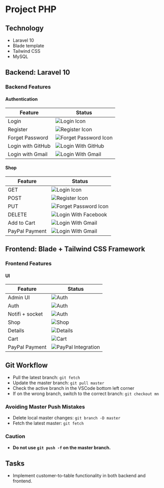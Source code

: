 # Project PHP

## Technology

- Laravel 10
- Blade template
- Tailwind CSS
- MySQL

## Backend: Laravel 10

### Backend Features

#### Authentication

| Feature           | Status                                                                                                                     |
| ----------------- | -------------------------------------------------------------------------------------------------------------------------- |
| Login             | ![Login Icon](https://cdn.jsdelivr.net/gh/Readme-Workflows/Readme-Icons@main/icons/octicons/ApprovedChanges.svg)           |
| Register          | ![Register Icon](https://cdn.jsdelivr.net/gh/Readme-Workflows/Readme-Icons@main/icons/octicons/ApprovedChanges.svg)        |
| Forget Password   | ![Forget Password Icon](https://cdn.jsdelivr.net/gh/Readme-Workflows/Readme-Icons@main/icons/octicons/ApprovedChanges.svg) |
| Login with GitHub | ![Login With GitHub](https://cdn.jsdelivr.net/gh/Readme-Workflows/Readme-Icons@main/icons/octicons/ApprovedChanges.svg)    |
| Login with Gmail  | ![Login With Gmail](https://cdn.jsdelivr.net/gh/Readme-Workflows/Readme-Icons@main/icons/octicons/ApprovedChanges.svg)     |

#### Shop

| Feature        | Status                                                                                                                     |
| -------------- | -------------------------------------------------------------------------------------------------------------------------- |
| GET            | ![Login Icon](https://cdn.jsdelivr.net/gh/Readme-Workflows/Readme-Icons@main/icons/octicons/ApprovedChanges.svg)           |
| POST           | ![Register Icon](https://cdn.jsdelivr.net/gh/Readme-Workflows/Readme-Icons@main/icons/octicons/ApprovedChanges.svg)        |
| PUT            | ![Forget Password Icon](https://cdn.jsdelivr.net/gh/Readme-Workflows/Readme-Icons@main/icons/octicons/ApprovedChanges.svg) |
| DELETE         | ![Login With Facebook](https://cdn.jsdelivr.net/gh/Readme-Workflows/Readme-Icons@main/icons/octicons/ApprovedChanges.svg)  |
| Add to Cart    | ![Login With Gmail](https://cdn.jsdelivr.net/gh/Readme-Workflows/Readme-Icons@main/icons/octicons/ApprovedChanges.svg)     |
| PayPal Payment | ![Login With Gmail](https://cdn.jsdelivr.net/gh/Readme-Workflows/Readme-Icons@main/icons/octicons/ApprovedChanges.svg)     |

## Frontend: Blade + Tailwind CSS Framework

### Frontend Features

#### UI

| Feature         | Status                                                                                                                   |
| --------------- | ------------------------------------------------------------------------------------------------------------------------ |
| Admin UI        | ![Auth](https://cdn.jsdelivr.net/gh/Readme-Workflows/Readme-Icons@main/icons/octicons/ApprovedChanges.svg)               |
| Auth            | ![Auth](https://cdn.jsdelivr.net/gh/Readme-Workflows/Readme-Icons@main/icons/octicons/ApprovedChanges.svg)               |
| Notifi + socket | ![Auth](https://cdn.jsdelivr.net/gh/Readme-Workflows/Readme-Icons@main/icons/octicons/ApprovedChanges.svg)               |
| Shop            | ![Shop](https://cdn.jsdelivr.net/gh/Readme-Workflows/Readme-Icons@main/icons/octicons/ApprovedChanges.svg)               |
| Details         | ![Details](https://cdn.jsdelivr.net/gh/Readme-Workflows/Readme-Icons@main/icons/octicons/ApprovedChanges.svg)            |
| Cart            | ![Cart](https://cdn.jsdelivr.net/gh/Readme-Workflows/Readme-Icons@main/icons/octicons/ApprovedChanges.svg)               |
| PayPal Payment  | ![PayPal Integration](https://cdn.jsdelivr.net/gh/Readme-Workflows/Readme-Icons@main/icons/octicons/ApprovedChanges.svg) |

## Git Workflow

- Pull the latest branch: `git fetch`
- Update the master branch: `git pull master`
- Check the active branch in the VSCode bottom left corner
- If on the wrong branch, switch to the correct branch: `git checkout mn`

### Avoiding Master Push Mistakes

- Delete local master changes: `git branch -D master`
- Fetch the latest master: `git fetch`

### Caution

- **Do not use `git push -f` on the master branch.**

## Tasks

- Implement customer-to-table functionality in both backend and frontend.
